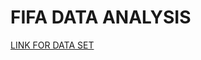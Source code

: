 # FIFA DATA ANALYSIS

[LINK FOR DATA SET ]([https://docs.google.com/spreadsheets/d/1M8XVIKoJLKmjeyRXvrzDGpIkP7cbB5N8NViIZI5MM3I/edit?usp=sharing](https://docs.google.com/spreadsheets/d/1lZFG1e1bZWSNu3BJ8Z_3PEm22eyPULMcmFYUQ4DZ2sM/edit?usp=sharing)https://docs.google.com/spreadsheets/d/1lZFG1e1bZWSNu3BJ8Z_3PEm22eyPULMcmFYUQ4DZ2sM/edit?usp=sharing)
